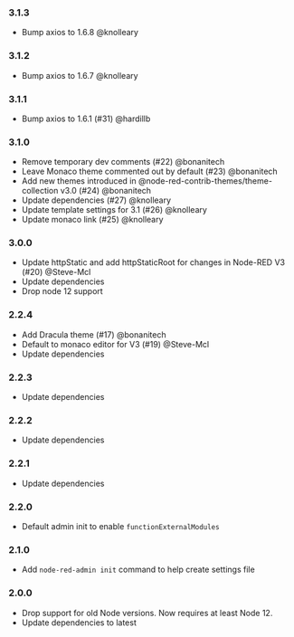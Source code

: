 ### 3.1.3

 - Bump axios to 1.6.8 @knolleary

### 3.1.2

 - Bump axios to 1.6.7 @knolleary

### 3.1.1

 - Bump axios to 1.6.1 (#31) @hardillb

### 3.1.0

 - Remove temporary dev comments (#22) @bonanitech
 - Leave Monaco theme commented out by default (#23) @bonanitech
 - Add new themes introduced in @node-red-contrib-themes/theme-collection v3.0 (#24) @bonanitech
 - Update dependencies (#27) @knolleary
 - Update template settings for 3.1 (#26) @knolleary
 - Update monaco link (#25) @knolleary

### 3.0.0

 - Update httpStatic and add httpStaticRoot for changes in Node-RED V3 (#20) @Steve-Mcl
 - Update dependencies
 - Drop node 12 support

### 2.2.4

 - Add Dracula theme (#17) @bonanitech
 - Default to monaco editor for V3 (#19) @Steve-Mcl
 - Update dependencies

### 2.2.3

 - Update dependencies

### 2.2.2

 - Update dependencies

### 2.2.1

 - Update dependencies

### 2.2.0

 - Default admin init to enable `functionExternalModules`

### 2.1.0

 - Add `node-red-admin init` command to help create settings file

### 2.0.0

 - Drop support for old Node versions. Now requires at least Node 12.
 - Update dependencies to latest
